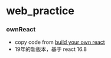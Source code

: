 # web_practice



### ownReact
- copy code from [build your own react](https://pomb.us/build-your-own-react/)
- 19年的新版本，基于 react 16.8